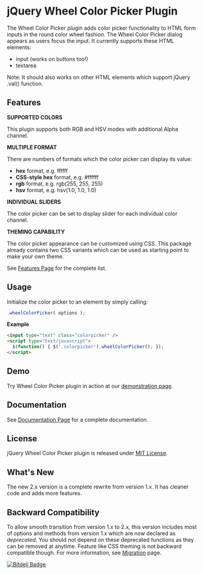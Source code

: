 jQuery Wheel Color Picker Plugin
================================

The Wheel Color Picker plugin adds color picker functionality to HTML form inputs in the round color wheel fashion. The Wheel Color Picker dialog appears as users focus the input. It currently supports these HTML elements:

*   input (works on buttons too!)
*   textarea

Note: It should also works on other HTML elements which support jQuery .val() function.


Features
--------

**SUPPORTED COLORS**

This plugin supports both RGB and HSV modes with additional Alpha channel.

**MULTIPLE FORMAT**

There are numbers of formats which the color picker can display its value:

*   **hex** format, e.g. ffffff
*   **CSS-style hex** format, e.g. #ffffff
*   **rgb** format, e.g. rgb(255, 255, 255)
*   **hsv** format, e.g. hsv(1.0, 1.0, 1.0)
     
**INDIVIDUAL SLIDERS**

The color picker can be set to display slider for each individual color channel.

**THEMING CAPABILITY**

The color picker appearance can be customized using CSS. This package already contains two CSS variants which can be used as starting point to make your own theme.

See [Features Page](https://github.com/fujaru/jquery-wheelcolorpicker/wiki/Features) for the complete list.


Usage
-----

Initialize the color picker to an element by simply calling:

```js
.wheelColorPicker( options );
```

**Example**

```html
<input type="text" class="colorpicker" />
<script type="text/javascript">
  $(function() { $('.colorpicker').wheelColorPicker(); });
</script>
```


Demo
----
Try Wheel Color Picker plugin in action at our [demonstration page](http://www.jar2.net/projects/jquery-wheelcolorpicker/demo).


Documentation
-------------
See [Documentation Page](https://github.com/fujaru/jquery-wheelcolorpicker/wiki) for a complete documentation.


License
-------
jQuery Wheel Color Picker plugin is released under [MIT License](http://opensource.org/licenses/MIT).


What's New
----------
The new 2.x version is a complete rewrite from version 1.x. It has cleaner code and adds more features.


Backward Compatibility
----------------------
To allow smooth transition from version 1.x to 2.x, this version includes most of options and methods from version 1.x which are now declared as *deprecated*. You should not depend on these deprecated functions as they can be removed at anytime. 
Feature like CSS theming is not backward compatible though. For more information, see [Migration](https://github.com/fujaru/jquery-wheelcolorpicker/wiki/Migration) page.

[![Bitdeli Badge](https://d2weczhvl823v0.cloudfront.net/fujaru/jquery-wheelcolorpicker/trend.png)](https://bitdeli.com/free "Bitdeli Badge")
